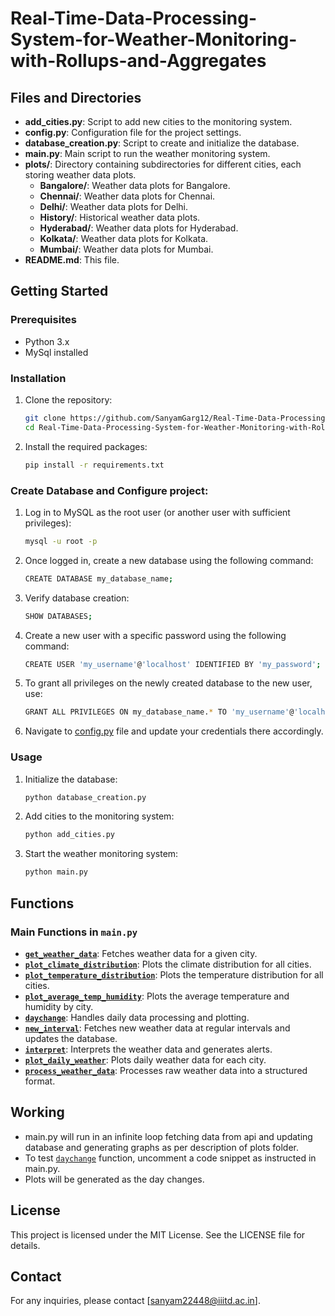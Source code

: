 # Real-Time-Data-Processing-System-for-Weather-Monitoring-with-Rollups-and-Aggregates

## Files and Directories

- **add_cities.py**: Script to add new cities to the monitoring system.
- **config.py**: Configuration file for the project settings.
- **database_creation.py**: Script to create and initialize the database.
- **main.py**: Main script to run the weather monitoring system.
- **plots/**: Directory containing subdirectories for different cities, each storing weather data plots.
  - **Bangalore/**: Weather data plots for Bangalore.
  - **Chennai/**: Weather data plots for Chennai.
  - **Delhi/**: Weather data plots for Delhi.
  - **History/**: Historical weather data plots.
  - **Hyderabad/**: Weather data plots for Hyderabad.
  - **Kolkata/**: Weather data plots for Kolkata.
  - **Mumbai/**: Weather data plots for Mumbai.
- **README.md**: This file.

## Getting Started

### Prerequisites
- Python 3.x
- MySql installed

### Installation
1. Clone the repository:
    ```sh
    git clone https://github.com/SanyamGarg12/Real-Time-Data-Processing-System-for-Weather-Monitoring-with-Rollups-and-Aggregates
    cd Real-Time-Data-Processing-System-for-Weather-Monitoring-with-Rollups-and-Aggregates
    ```

2. Install the required packages:
    ```sh
    pip install -r requirements.txt
    ```

### Create Database and Configure project:
1. Log in to MySQL as the root user (or another user with sufficient privileges):

   ```bash
   mysql -u root -p
   ```
2. Once logged in, create a new database using the following command:

    ```bash
    CREATE DATABASE my_database_name;
    ```
3. Verify database creation:

    ```bash
    SHOW DATABASES;
    ```
4. Create a new user with a specific password using the following command:

    ```bash
    CREATE USER 'my_username'@'localhost' IDENTIFIED BY 'my_password';
    ```
5. To grant all privileges on the newly created database to the new user, use:

    ```bash
    GRANT ALL PRIVILEGES ON my_database_name.* TO 'my_username'@'localhost';
    ```

6. Navigate to [config.py](config.py) file and update your credentials there accordingly.

### Usage
1. Initialize the database:
    ```sh
    python database_creation.py
    ```

2. Add cities to the monitoring system:
    ```sh
    python add_cities.py
    ```

3. Start the weather monitoring system:
    ```sh
    python main.py
    ```

## Functions

### Main Functions in `main.py`

- **[`get_weather_data`](main.py)**: Fetches weather data for a given city.
- **[`plot_climate_distribution`](main.py)**: Plots the climate distribution for all cities.
- **[`plot_temperature_distribution`](main.py)**: Plots the temperature distribution for all cities.
- **[`plot_average_temp_humidity`](main.py)**: Plots the average temperature and humidity by city.
- **[`daychange`](main.py)**: Handles daily data processing and plotting.
- **[`new_interval`](main.py)**: Fetches new weather data at regular intervals and updates the database.
- **[`interpret`](main.py)**: Interprets the weather data and generates alerts.
- **[`plot_daily_weather`](main.py)**: Plots daily weather data for each city.
- **[`process_weather_data`](main.py)**: Processes raw weather data into a structured format.

## Working
- main.py will run in an infinite loop fetching data from api and updating database and generating graphs as per description of plots folder.
- To test [`daychange`](main.py) function, uncomment a code snippet as instructed in main.py.
- Plots will be generated as the day changes.
## License
This project is licensed under the MIT License. See the LICENSE file for details.

## Contact
For any inquiries, please contact [sanyam22448@iiitd.ac.in].